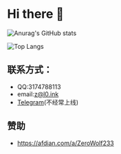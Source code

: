 # Hi there 👋

![Anurag's GitHub stats](https://github-readme-stats.vercel.app/api?username=ZeroWolf233)

![Top Langs](https://github-readme-stats.vercel.app/api/top-langs/?username=ZeroWolf233)

## 联系方式：
- QQ:3174788113
- email:z@l0.ink
- [Telegram](https://t.me/zerowolf233)(不经常上线)

## 赞助
- https://afdian.com/a/ZeroWolf233
